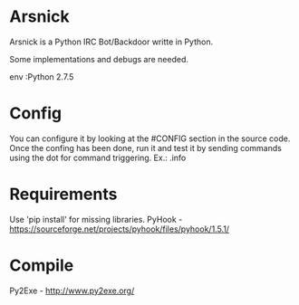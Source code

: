 # Arsnick

Arsnick is a Python IRC Bot/Backdoor writte in Python.

Some implementations and debugs are needed.

env :Python 2.7.5

# Config
You can configure it by looking at the #CONFIG section in the source code.
Once the confing has been done, run it and test it by sending commands using the dot for command triggering.
Ex.: .info


# Requirements
Use 'pip install' for missing libraries.
PyHook - https://sourceforge.net/projects/pyhook/files/pyhook/1.5.1/
 
# Compile
Py2Exe - http://www.py2exe.org/

